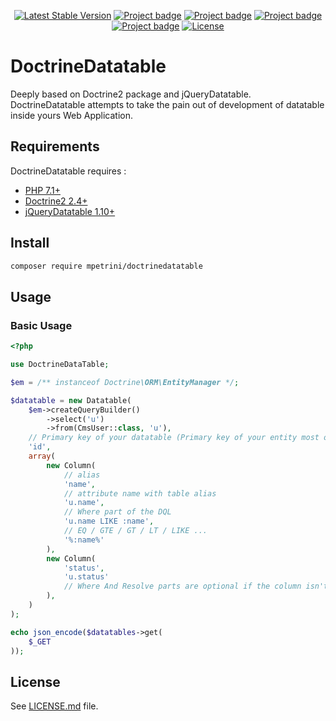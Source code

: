 <p align="center">
<a href="https://packagist.org/packages/mpetrini/doctrinedatatable"><img src="https://poser.pugx.org/mpetrini/doctrinedatatable/v/stable.svg" alt="Latest Stable Version"></a>
<a class="append-right-8" href="https://codeclimate.com/github/mathieupetrini/doctrinedatatable/maintainability" rel="noopener noreferrer" target="_blank"><img alt="Project badge" aria-hidden="true" class="project-badge" src="https://api.codeclimate.com/v1/badges/2610efbb2a769e72c4e8/maintainability"></a>
<a class="append-right-8" href="https://scrutinizer-ci.com/g/mathieupetrini/doctrinedatatable" rel="noopener noreferrer" target="_blank"><img alt="Project badge" aria-hidden="true" class="project-badge" src="https://scrutinizer-ci.com/g/mathieupetrini/doctrinedatatable/badges/quality-score.png?b=master"></a>
<a class="append-right-8" href="https://gitlab.com/mpetrini/doctrinedatatable" rel="noopener noreferrer" target="_blank"><img alt="Project badge" aria-hidden="true" class="project-badge" src="https://gitlab.com/mpetrini/doctrinedatatable/badges/master/coverage.svg"></a>
<a class="append-right-8" href="https://gitlab.com/mpetrini/doctrinedatatable" rel="noopener noreferrer" target="_blank"><img alt="Project badge" aria-hidden="true" class="project-badge" src="https://gitlab.com/mpetrini/doctrinedatatable/badges/master/pipeline.svg"></a>
<a href="https://packagist.org/packages/mpetrini/doctrinedatatable"><img src="https://poser.pugx.org/mpetrini/doctrinedatatable/license.svg" alt="License"></a>
</p>

# DoctrineDatatable

Deeply based on Doctrine2 package and jQueryDatatable. DoctrineDatatable attempts to take the pain out of development of 
datatable inside yours Web Application.

## Requirements

DoctrineDatatable requires : 

* <a href="http://php.net/">PHP 7.1+</a>
* <a href="https://github.com/doctrine/doctrine2">Doctrine2 2.4+</a>
* <a href="https://github.com/DataTables/DataTables">jQueryDatatable 1.10+</a>

## Install

```bash
composer require mpetrini/doctrinedatatable
```

## Usage

### Basic Usage

```php
<?php

use DoctrineDataTable;

$em = /** instanceof Doctrine\ORM\EntityManager */;

$datatable = new Datatable(
    $em->createQueryBuilder()
        ->select('u')
        ->from(CmsUser::class, 'u'),
    // Primary key of your datatable (Primary key of your entity most of the time)
    'id',
    array(
        new Column(
            // alias
            'name',
            // attribute name with table alias
            'u.name',
            // Where part of the DQL
            'u.name LIKE :name',
            // EQ / GTE / GT / LT / LIKE ...
            '%:name%'
        ),
        new Column(
            'status',
            'u.status'
            // Where And Resolve parts are optional if the column isn't filtered
        ),
    )
);

echo json_encode($datatables->get(
    $_GET
));
```

## License

See <a href="https://gitlab.com/mpetrini/doctrinedatatable/blob/master/LICENSE">LICENSE.md</a> file.
